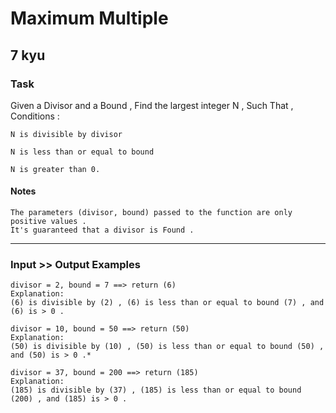 # Maximum Multiple
## 7 kyu

### Task

Given a Divisor and a Bound , Find the largest integer N , Such That ,
Conditions :

    N is divisible by divisor

    N is less than or equal to bound

    N is greater than 0.

#### Notes

    The parameters (divisor, bound) passed to the function are only positive values .
    It's guaranteed that a divisor is Found .

<hr/>

### Input >> Output Examples
```
divisor = 2, bound = 7 ==> return (6)
Explanation:
(6) is divisible by (2) , (6) is less than or equal to bound (7) , and (6) is > 0 .
```
```
divisor = 10, bound = 50 ==> return (50)
Explanation:
(50) is divisible by (10) , (50) is less than or equal to bound (50) , and (50) is > 0 .*
```
```
divisor = 37, bound = 200 ==> return (185)
Explanation:
(185) is divisible by (37) , (185) is less than or equal to bound (200) , and (185) is > 0 .
```